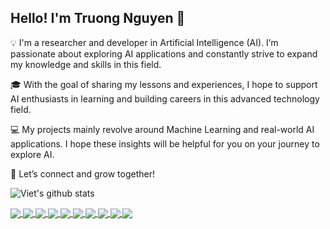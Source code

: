 ## Hello! I'm Truong Nguyen 👋 

💡 I'm a researcher and developer in Artificial Intelligence (AI). I’m passionate about exploring AI applications and constantly strive to expand my knowledge and skills in this field.

🎓 With the goal of sharing my lessons and experiences, I hope to support AI enthusiasts in learning and building careers in this advanced technology field.

💻 My projects mainly revolve around Machine Learning and real-world AI applications. I hope these insights will be helpful for you on your journey to explore AI.

🌱 Let’s connect and grow together!



![Viet's github stats](https://github-readme-stats-git-masterrstaa-rickstaa.vercel.app/api?username=TruongNV-hut&show_icons=true&theme=radical&hide=contribs,prs,issues)


<a href="TruongNV-hut/AIcandy_LSTM_Stock_iiyiedys/">
  <img align="center" src="https://github-readme-stats.anuraghazra1.vercel.app/api/pin/?username=TruongNV-hut&repo=AIcandy_LSTM_Stock_iiyiedys&theme=tokyonight" />
</a>    
<a href="TruongNV-hut/AIcandy_DQN_FlappyBird_xcrtkuqo/">
  <img align="center" src="https://github-readme-stats.anuraghazra1.vercel.app/api/pin/?username=TruongNV-hut&repo=AIcandy_DQN_FlappyBird_xcrtkuqo&theme=tokyonight" />
</a>

<a href="https://github.com/TruongNV-hut/AIcandy_Android_ImageClassification_smdkrohy/">
  <img align="center" src="https://github-readme-stats.anuraghazra1.vercel.app/api/pin/?username=TruongNV-hut&repo=AIcandy_Android_ImageClassification_smdkrohy&theme=tokyonight" />
</a>    
<a href="https://github.com/TruongNV-hut/AIcandy_Android_ObjectDetection_vrnthbny/">
  <img align="center" src="https://github-readme-stats.anuraghazra1.vercel.app/api/pin/?username=TruongNV-hut&repo=AIcandy_Android_ObjectDetection_vrnthbny&theme=tokyonight" />
</a>

<a href="https://github.com/TruongNV-hut/AIcandy_SSD300_ObjectDetection_urentmnt/">
  <img align="center" src="https://github-readme-stats.anuraghazra1.vercel.app/api/pin/?username=TruongNV-hut&repo=AIcandy_SSD300_ObjectDetection_urentmnt&theme=tokyonight" />
</a>    
<a href="https://github.com/TruongNV-hut/AIcandy_RetinaNet_ObjectDetection_mqeprgnq/">
  <img align="center" src="https://github-readme-stats.anuraghazra1.vercel.app/api/pin/?username=TruongNV-hut&repo=AIcandy_RetinaNet_ObjectDetection_mqeprgnq&theme=tokyonight" />
</a>

<a href="https://github.com/TruongNV-hut/AI_U_P_Cl_YOLO5_ObjectDetection_usgmsdsh/">
  <img align="center" src="https://github-readme-stats.anuraghazra1.vercel.app/api/pin/?username=TruongNV-hut&repo=AI_U_P_Cl_YOLO5_ObjectDetection_usgmsdsh&theme=tokyonight" />
</a>    
<a href="https://github.com/TruongNV-hut/AI_U_P_Cl_YOLO8_ObjectDetection_cgyettix /">
  <img align="center" src="https://github-readme-stats.anuraghazra1.vercel.app/api/pin/?username=TruongNV-hut&repo=AI_U_P_Cl_YOLO8_ObjectDetection_cgyettix&theme=tokyonight" />
</a>

<a href="https://github.com/TruongNV-hut/AIcandy_GoogleNet_ImageClassification_issabxru/">
  <img align="center" src="https://github-readme-stats.anuraghazra1.vercel.app/api/pin/?username=TruongNV-hut&repo=AIcandy_GoogleNet_ImageClassification_issabxru&theme=tokyonight" />
</a>    
<a href="https://github.com/TruongNV-hut/AIcandy_MobileNet_ImageClassification_gargdlos/">
  <img align="center" src="https://github-readme-stats.anuraghazra1.vercel.app/api/pin/?username=TruongNV-hut&repo=AIcandy_MobileNet_ImageClassification_gargdlos&theme=tokyonight" />
</a>
